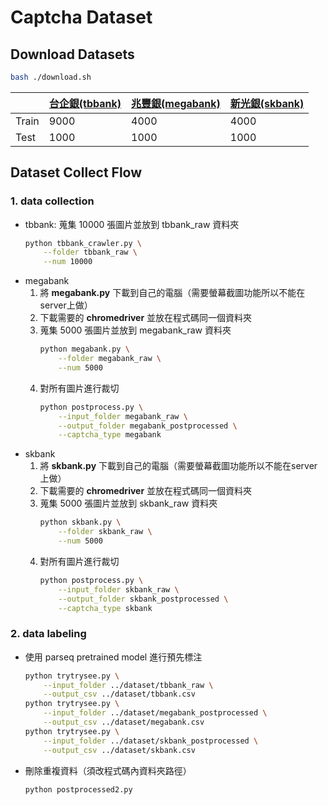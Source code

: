 # Captcha Dataset

## Download Datasets

``` bash
bash ./download.sh
```

|       | [**台企銀(tbbank)**](https://portal.tbb.com.tw/) | [**兆豐銀(megabank)**](https://www.megabank.com.tw/) | [**新光銀(skbank)**](https://www.skbank.com.tw/) |
| ----- | ------ | -------- | ------ |
| Train |  9000  |  4000    |  4000  |
| Test  |  1000  |  1000    |  1000  |

## Dataset Collect Flow

### 1. data collection
* tbbank: 蒐集 10000 張圖片並放到 tbbank_raw 資料夾
    ``` bash
    python tbbank_crawler.py \
        --folder tbbank_raw \
        --num 10000 
    ```
* megabank
    1. 將 **megabank.py** 下載到自己的電腦（需要螢幕截圖功能所以不能在server上做）
    2. 下載需要的 **chromedriver** 並放在程式碼同一個資料夾
    3. 蒐集 5000 張圖片並放到 megabank_raw 資料夾
        ``` bash
        python megabank.py \
            --folder megabank_raw \
            --num 5000 
        ```
    4. 對所有圖片進行裁切
        ``` bash
        python postprocess.py \
            --input_folder megabank_raw \
            --output_folder megabank_postprocessed \
            --captcha_type megabank 
        ```
* skbank
    1. 將 **skbank.py** 下載到自己的電腦（需要螢幕截圖功能所以不能在server上做）
    2. 下載需要的 **chromedriver** 並放在程式碼同一個資料夾
    3. 蒐集 5000 張圖片並放到 skbank_raw 資料夾
        ``` bash
        python skbank.py \
            --folder skbank_raw \
            --num 5000 
        ```
    4. 對所有圖片進行裁切
        ``` bash
        python postprocess.py \
            --input_folder skbank_raw \
            --output_folder skbank_postprocessed \
            --captcha_type skbank 
        ```
### 2. data labeling
* 使用 parseq pretrained model 進行預先標注
    ``` bash
    python trytrysee.py \
        --input_folder ../dataset/tbbank_raw \
        --output_csv ../dataset/tbbank.csv
    python trytrysee.py \
        --input_folder ../dataset/megabank_postprocessed \
        --output_csv ../dataset/megabank.csv
    python trytrysee.py \
        --input_folder ../dataset/skbank_postprocessed \
        --output_csv ../dataset/skbank.csv
    ```

* 刪除重複資料（須改程式碼內資料夾路徑）
    ``` bash
    python postprocessed2.py
    ```